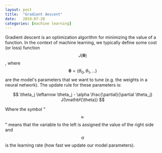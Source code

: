 ```yaml
---
layout: post
title:  "Gradient descent"
date:   2019-07-28
categories: [machine learning]
---
```


Gradient descent is an optimization algorithm for minimizing the value of a function. In the context of machine learning, we typically define some cost (or loss) function $$J(\mathbf{\theta})$$, where $$\mathbf{\theta} = (\theta_0, \theta_1, \ldots)$$ are the model's parameters that we want to tune (e.g. the weights in a neural network). The update rule for these parameters is:

$$
\theta_j \leftarrow \theta_j - \alpha \frac{\partial}{\partial \theta_j} J(\mathbf{\theta})
$$

Where the symbol "$$\leftarrow$$" means that the variable to the left is assigned the value of the right side and $$\alpha$$ is the learning rate (how fast we update our model parameters).
